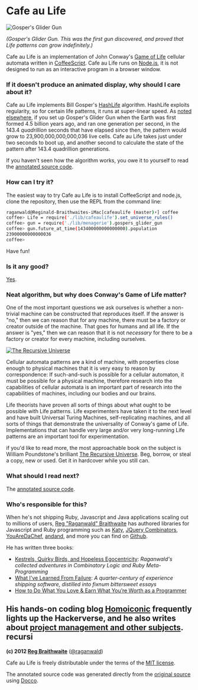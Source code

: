 # Cafe au Life

![Gosper's Glider Gun](http://raganwald.github.com/cafeaulife/docs/gospers_glider_gun.gif)

*(Gosper's Glider Gun. This was the first gun discovered, and proved that Life patterns can grow indefinitely.)*

Cafe au Life is an implementation of John Conway's [Game of Life][life] cellular automata written in [CoffeeScript][cs]. Cafe au Life runs on [Node.js][node], it is not designed to run as an interactive program in a browser window.

[life]: http://en.wikipedia.org/wiki/Conway's_Game_of_Life
[cs]: http://jashkenas.github.com/coffee-script/
[node]: http://nodejs.org

### If it doesn't produce an animated display, why should I care about it?

Cafe au Life implements Bill Gosper's [HashLife][hashlife] algorithm. HashLife exploits regularity, so for certain life patterns, it runs at super-linear speed. As [noted elsewhere][beautiful], if you set up Gosper's Glider Gun when the Earth was first formed 4.5 billion years ago, and ran one generation per second, in the 143.4 *quadrillion* seconds that have elapsed since then, the pattern would grow to 23,900,000,000,000,036 live cells. Cafe au Life takes just under two seconds to boot up, and another second to calculate the state of the pattern after 143.4 quadrillion generations.

If you haven't seen how the algorithm works, you owe it to yourself to read the [annotated source code][source].

[source]: http://recursiveuniver.se/docs/cafeaulife.html
[beautiful]: http://raganwald.posterous.com/a-beautiful-algorithm
[hashlife]: http://en.wikipedia.org/wiki/Hashlife

### How can I try it?

The easiest way to try Cafe au Life is to install CoffeeScript and node.js, clone the repository, then use the REPL from the command line:

```bash
raganwald@Reginald-Braithwaites-iMac[cafeaulife (master)⚡] coffee
coffee> Life = require('./lib/cafeaulife').set_universe_rules()
coffee> gun = require('./lib/menagerie').gospers_glider_gun
coffee> gun.future_at_time(143400000000000000).population
23900000000000036
coffee>
```

Have fun!


### Is it any good?

[Yes](http://news.ycombinator.com/item?id=3067434).

### Neat algorithm, but why does Conway's Game of Life matter?

One of the most important questions we ask ourselves is whether a non-trivial machine can be constructed that reproduces itself. If the answer is "no," then we can reason that for any machine, there must be a factory or creator outside of the machine. That goes for humans and all life. If the answer is "yes," then we can reason that it is not *necessary* for there to be a factory or creator for every machine, including ourselves.

[![The Recursive Universe](http://ws.assoc-amazon.com/widgets/q?_encoding=UTF8&Format=_SL160_&ASIN=0809252023&MarketPlace=US&ID=AsinImage&WS=1&tag=raganwald001-20&ServiceVersion=20070822)](http://www.amazon.com/gp/product/0809252023/ref=as_li_ss_il?ie=UTF8&tag=raganwald001-20&linkCode=as2&camp=1789&creative=390957&creativeASIN=0809252023)

Cellular automata patterns are a kind of machine, with properties close enough to physical machines that it is very easy to reason by correspondence: If such-and-such is possible for a cellular automaton, it must be possible for a physical machine, therefore research into the capabilities of cellular automata is an important part of research into the capabilities of machines, including our bodies and our brains.

Life theorists have proven all sorts of things about what ought to be possible with Life patterns. Life experimenters have taken it to the next level and have built Universal Turing Machines, self-replicating machines, and all sorts of things that demonstrate the universality of Conway's game of Life. Implementations that can handle very large and/or very long-running Life patterns are an important tool for experimentation.

if you'd like to read more, the most approachable book on the subject is William Poundstone's brilliant [The Recursive Universe](http://www.amazon.com/gp/product/0809252023/ref=as_li_ss_il?ie=UTF8&tag=raganwald001-20&linkCode=as2&camp=1789&creative=390957&creativeASIN=0809252023). Beg, borrow, or steal a copy, new or used. Get it in hardcover while you still can.

### What should I read next?

The [annotated source code][source].

### Who's responsible for this?

When he's not shipping Ruby, Javascript and Java applications scaling out to millions of users,
[Reg "Raganwald" Braithwaite](http://reginald.braythwayt.com) has authored libraries for Javascript and Ruby programming
such as [Katy](https://github.com/raganwald/Katy), [JQuery Combinators](http://github.com/raganwald/JQuery-Combinators),
[YouAreDaChef](https://github.com/raganwald/YouAreDaChef), [andand](http://github.com/raganwald/andand),
and more you can find on [Github](https://github.com/raganwald).

He has written three books:

* [Kestrels, Quirky Birds, and Hopeless Egocentricity](http://leanpub.com/combinators): *Raganwald's collected adventures in Combinatory Logic and Ruby Meta-Programming*
* [What I've Learned From Failure](http://leanpub.com/shippingsoftware): *A quarter-century of experience shipping software, distilled into fixnum bittersweet essays*
* [How to Do What You Love & Earn What You’re Worth as a Programmer](http://leanpub.com/dowhatyoulove)

His hands-on coding blog [Homoiconic](https://github.com/raganwald/homoiconic) frequently lights up the Hackerverse,
and he also writes about [project management and other subjects](http://raganwald.posterous.com/).
recursi
---

**(c) 2012 [Reg Braithwaite](http://reginald.braythwayt.com)** ([@raganwald](http://twitter.com/raganwald))

Cafe au Life is freely distributable under the terms of the [MIT license](http://en.wikipedia.org/wiki/MIT_License).

The annotated source code was generated directly from the [original source][source] using [Docco][docco].

[source]: https://github.com/raganwald/cafeaulife/blob/master/lib
[docco]: http://jashkenas.github.com/docco/